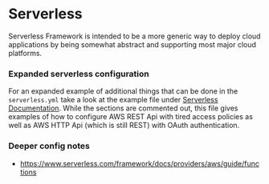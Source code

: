 # Serverless
Serverless Framework is intended to be a more generic way to deploy cloud applications by being somewhat abstract and
supporting most major cloud platforms.

### Expanded serverless configuration
For an expanded example of additional things that can be done in the `serverless.yml` take a look at the example file
under [Serverless Documentation](example/serverless.yml). While the sections are commented out, this file gives examples
of how to configure AWS REST Api with tired access policies as well as AWS HTTP Api (which is still REST) with OAuth
authentication.

### Deeper config notes
- https://www.serverless.com/framework/docs/providers/aws/guide/functions
